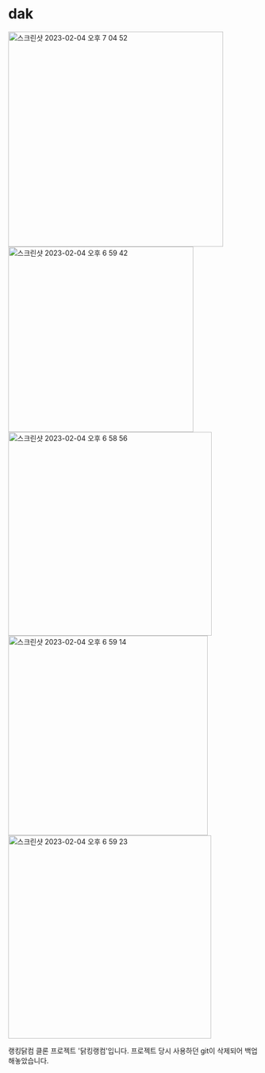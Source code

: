 # dak
<img width="433" alt="스크린샷 2023-02-04 오후 7 04 52" src="https://user-images.githubusercontent.com/85146393/216761181-ac3c3777-923f-41cb-a26f-ea81ed2e49cd.png">

<img width="373" alt="스크린샷 2023-02-04 오후 6 59 42" src="https://user-images.githubusercontent.com/85146393/216761116-60976d21-bc8a-4d97-9662-52ac6ef77604.png">

<img width="410" alt="스크린샷 2023-02-04 오후 6 58 56" src="https://user-images.githubusercontent.com/85146393/216761120-2c2484c1-5ce5-47e1-a6b7-7605ce96ea73.png">

<img width="402" alt="스크린샷 2023-02-04 오후 6 59 14" src="https://user-images.githubusercontent.com/85146393/216761126-70dd09e4-2cec-47ef-b71c-535119d09312.png">

<img width="409" alt="스크린샷 2023-02-04 오후 6 59 23" src="https://user-images.githubusercontent.com/85146393/216761131-8c948915-a939-4fd2-9809-c4d1eb906984.png">


랭킹닭컴 클론 프로젝트 '닭킹랭컴'입니다.
프로젝트 당시 사용하던 git이 삭제되어 백업해놓았습니다.

